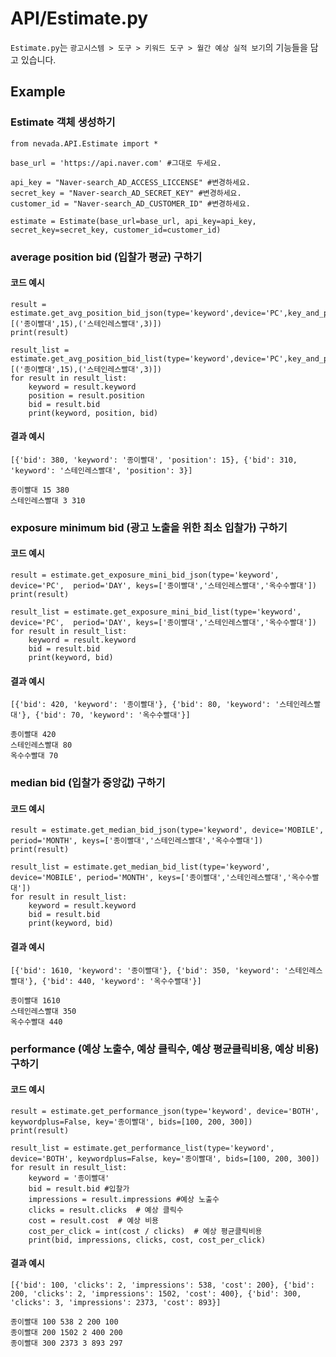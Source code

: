 # API/Estimate.py

`Estimate.py`는 `광고시스템 > 도구 > 키워드 도구 > 월간 예상 실적 보기`의 기능들을 담고 있습니다.

## Example

### Estimate 객체 생성하기
    from nevada.API.Estimate import *
    
    base_url = 'https://api.naver.com' #그대로 두세요.
    
    api_key = "Naver-search_AD_ACCESS_LICCENSE" #변경하세요.
    secret_key = "Naver-search_AD_SECRET_KEY" #변경하세요.
    customer_id = "Naver-search_AD_CUSTOMER_ID" #변경하세요.

    estimate = Estimate(base_url=base_url, api_key=api_key, secret_key=secret_key, customer_id=customer_id)
    
   
    
### average position bid (입찰가 평균) 구하기
#### 코드 예시
    result = estimate.get_avg_position_bid_json(type='keyword',device='PC',key_and_position_list=[('종이빨대',15),('스테인레스빨대',3)])
    print(result)

    result_list = estimate.get_avg_position_bid_list(type='keyword',device='PC',key_and_position_list=[('종이빨대',15),('스테인레스빨대',3)])
    for result in result_list:
        keyword = result.keyword
        position = result.position
        bid = result.bid
        print(keyword, position, bid)

#### 결과 예시
	[{'bid': 380, 'keyword': '종이빨대', 'position': 15}, {'bid': 310, 'keyword': '스테인레스빨대', 'position': 3}]
	
	종이빨대 15 380
	스테인레스빨대 3 310
    
### exposure minimum bid (광고 노출을 위한 최소 입찰가) 구하기
#### 코드 예시
    result = estimate.get_exposure_mini_bid_json(type='keyword', device='PC',  period='DAY', keys=['종이빨대','스테인레스빨대','옥수수빨대'])
    print(result)
    
	result_list = estimate.get_exposure_mini_bid_list(type='keyword', device='PC',  period='DAY', keys=['종이빨대','스테인레스빨대','옥수수빨대'])
	for result in result_list:
		keyword = result.keyword
		bid = result.bid
		print(keyword, bid)
		
#### 결과 예시
	[{'bid': 420, 'keyword': '종이빨대'}, {'bid': 80, 'keyword': '스테인레스빨대'}, {'bid': 70, 'keyword': '옥수수빨대'}]
	
	종이빨대 420
	스테인레스빨대 80
	옥수수빨대 70

### median bid (입찰가 중앙값) 구하기
#### 코드 예시
    result = estimate.get_median_bid_json(type='keyword', device='MOBILE', period='MONTH', keys=['종이빨대','스테인레스빨대','옥수수빨대'])
    print(result)

    result_list = estimate.get_median_bid_list(type='keyword', device='MOBILE', period='MONTH', keys=['종이빨대','스테인레스빨대','옥수수빨대'])
    for result in result_list:
        keyword = result.keyword
        bid = result.bid
        print(keyword, bid)
    
#### 결과 예시
	[{'bid': 1610, 'keyword': '종이빨대'}, {'bid': 350, 'keyword': '스테인레스빨대'}, {'bid': 440, 'keyword': '옥수수빨대'}]
	
	종이빨대 1610
	스테인레스빨대 350
	옥수수빨대 440
 
    
### performance (예상 노출수, 예상 클릭수, 예상 평균클릭비용, 예상 비용) 구하기
#### 코드 예시
    result = estimate.get_performance_json(type='keyword', device='BOTH', keywordplus=False, key='종이빨대', bids=[100, 200, 300])
    print(result)

    result_list = estimate.get_performance_list(type='keyword', device='BOTH', keywordplus=False, key='종이빨대', bids=[100, 200, 300])
    for result in result_list:
        keyword = '종이빨대'
        bid = result.bid #입찰가
        impressions = result.impressions #예상 노출수
        clicks = result.clicks  # 예상 클릭수
        cost = result.cost  # 예상 비용
        cost_per_click = int(cost / clicks)  # 예상 평균클릭비용
        print(bid, impressions, clicks, cost, cost_per_click)

#### 결과 예시
	[{'bid': 100, 'clicks': 2, 'impressions': 538, 'cost': 200}, {'bid': 200, 'clicks': 2, 'impressions': 1502, 'cost': 400}, {'bid': 300, 'clicks': 3, 'impressions': 2373, 'cost': 893}]
	
	종이빨대 100 538 2 200 100
	종이빨대 200 1502 2 400 200
	종이빨대 300 2373 3 893 297
        